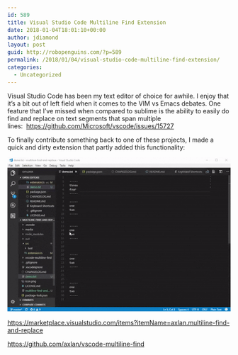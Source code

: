 ```yaml
---
id: 589
title: Visual Studio Code Multiline Find Extension
date: 2018-01-04T18:01:10+00:00
author: jdiamond
layout: post
guid: http://robopenguins.com/?p=589
permalink: /2018/01/04/visual-studio-code-multiline-find-extension/
categories:
  - Uncategorized
---
```

Visual Studio Code has been my text editor of choice for awhile. I enjoy that it&#8217;s a bit out of left field when it comes to the VIM vs Emacs debates. One feature that I&#8217;ve missed when compared to sublime is the ability to easily do find and replace on text segments that span multiple lines:  <https://github.com/Microsoft/vscode/issues/15727>

To finally contribute something back to one of these projects, I made a quick and dirty extension that partly added this functionality:

![](https://github.com/axlan/vscode-multiline-find/raw/master/media/find-replace-demo.gif) 

<https://marketplace.visualstudio.com/items?itemName=axlan.multiline-find-and-replace>

<https://github.com/axlan/vscode-multiline-find>